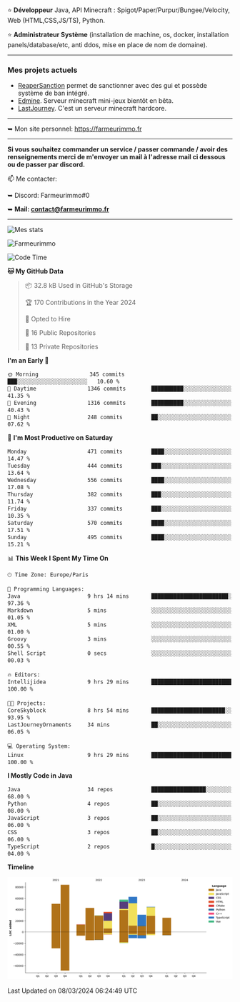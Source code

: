 ⭐ **Développeur** Java, API Minecraft : Spigot/Paper/Purpur/Bungee/Velocity, Web (HTML,CSS,JS/TS), Python.

⭐ **Administrateur Système** (installation de machine, os, docker, installation panels/database/etc, anti ddos, mise en place de nom de domaine).

---

### Mes projets actuels
- [ReaperSanction](https://www.spigotmc.org/resources/reapersanction.89580/) permet de sanctionner avec des gui et possède système de ban intégré.
- [Edmine](https://edmine.net). Serveur minecraft mini-jeux bientôt en bêta.
- [LastJourney](https://lastjourney.fr). C'est un serveur minecraft hardcore.

---

➥ Mon site personnel: https://farmeurimmo.fr

---

**Si vous souhaitez commander un service / passer commande / avoir des renseignements merci de m'envoyer un mail à l'adresse mail ci dessous ou de passer par discord.**

📫 Me contacter:
 
   ➥ Discord: Farmeurimmo#0
   
   ➥ **Mail: contact@farmeurimmo.fr**

---

![Mes stats](https://github-readme-stats.farmeurimmo.fr/api?username=Farmeurimmo&count_private=true&show_icons=true&theme=radical)

<img src="https://komarev.com/ghpvc/?username=Farmeurimmo" alt="Farmeurimmo" />

<!--START_SECTION:waka-->
![Code Time](http://img.shields.io/badge/Code%20Time-1%2C223%20hrs%2016%20mins-blue)

**🐱 My GitHub Data** 

> 📦 32.8 kB Used in GitHub's Storage 
 > 
> 🏆 170 Contributions in the Year 2024
 > 
> 💼 Opted to Hire
 > 
> 📜 16 Public Repositories 
 > 
> 🔑 13 Private Repositories 
 > 
**I'm an Early 🐤** 

```text
🌞 Morning                345 commits         ███░░░░░░░░░░░░░░░░░░░░░░   10.60 % 
🌆 Daytime                1346 commits        ██████████░░░░░░░░░░░░░░░   41.35 % 
🌃 Evening                1316 commits        ██████████░░░░░░░░░░░░░░░   40.43 % 
🌙 Night                  248 commits         ██░░░░░░░░░░░░░░░░░░░░░░░   07.62 % 
```
📅 **I'm Most Productive on Saturday** 

```text
Monday                   471 commits         ████░░░░░░░░░░░░░░░░░░░░░   14.47 % 
Tuesday                  444 commits         ███░░░░░░░░░░░░░░░░░░░░░░   13.64 % 
Wednesday                556 commits         ████░░░░░░░░░░░░░░░░░░░░░   17.08 % 
Thursday                 382 commits         ███░░░░░░░░░░░░░░░░░░░░░░   11.74 % 
Friday                   337 commits         ███░░░░░░░░░░░░░░░░░░░░░░   10.35 % 
Saturday                 570 commits         ████░░░░░░░░░░░░░░░░░░░░░   17.51 % 
Sunday                   495 commits         ████░░░░░░░░░░░░░░░░░░░░░   15.21 % 
```


📊 **This Week I Spent My Time On** 

```text
🕑︎ Time Zone: Europe/Paris

💬 Programming Languages: 
Java                     9 hrs 14 mins       ████████████████████████░   97.36 % 
Markdown                 5 mins              ░░░░░░░░░░░░░░░░░░░░░░░░░   01.05 % 
XML                      5 mins              ░░░░░░░░░░░░░░░░░░░░░░░░░   01.00 % 
Groovy                   3 mins              ░░░░░░░░░░░░░░░░░░░░░░░░░   00.55 % 
Shell Script             0 secs              ░░░░░░░░░░░░░░░░░░░░░░░░░   00.03 % 

🔥 Editors: 
Intellijidea             9 hrs 29 mins       █████████████████████████   100.00 % 

🐱‍💻 Projects: 
CoreSkyblock             8 hrs 54 mins       ███████████████████████░░   93.95 % 
LastJourneyOrnaments     34 mins             ██░░░░░░░░░░░░░░░░░░░░░░░   06.05 % 

💻 Operating System: 
Linux                    9 hrs 29 mins       █████████████████████████   100.00 % 
```

**I Mostly Code in Java** 

```text
Java                     34 repos            █████████████████░░░░░░░░   68.00 % 
Python                   4 repos             ██░░░░░░░░░░░░░░░░░░░░░░░   08.00 % 
JavaScript               3 repos             ██░░░░░░░░░░░░░░░░░░░░░░░   06.00 % 
CSS                      3 repos             ██░░░░░░░░░░░░░░░░░░░░░░░   06.00 % 
TypeScript               2 repos             █░░░░░░░░░░░░░░░░░░░░░░░░   04.00 % 
```



**Timeline**

![Lines of Code chart](https://raw.githubusercontent.com/Farmeurimmo/Farmeurimmo/main/assets/bar_graph.png)


 Last Updated on 08/03/2024 06:24:49 UTC
<!--END_SECTION:waka-->
